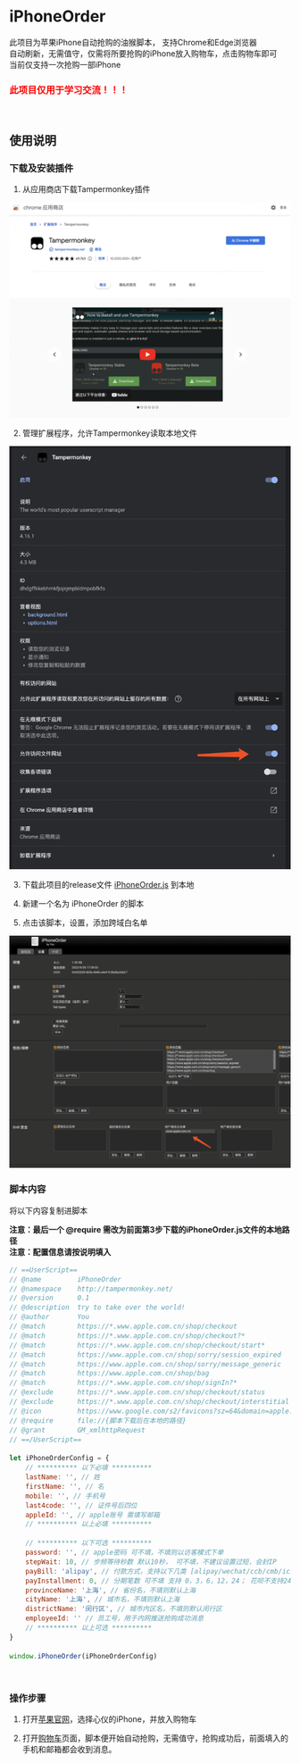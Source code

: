 # iPhoneOrder
此项目为苹果iPhone自动抢购的油猴脚本， 支持Chrome和Edge浏览器
<br/>
自动刷新，无需值守，仅需将所要抢购的iPhone放入购物车，点击购物车即可
<br/>
当前仅支持一次抢购一部iPhone
<br />

### <p style='color:red'><b>此项目仅用于学习交流！！！</b></p>
<br />

## 使用说明
### 下载及安装插件
1. 从应用商店下载Tampermonkey插件

![download_tampermonkey](./static/images/docs/download_tampermonkey.png)


2. 管理扩展程序，允许Tampermonkey读取本地文件

![allow_read_local](./static/images/docs/allow_read_local.png)


3. 下载此项目的release文件 [iPhoneOrder.js](http://git.dev.sh.ctripcorp.com/luyia/iphoneorder/-/releases "iPhoneOrder.js") 到本地

4. 新建一个名为 iPhoneOrder 的脚本

5. 点击该脚本，设置，添加跨域白名单

![add_xhr_whitelist](./static/images/docs/add_xhr_whitelist.png)
<br />
### 脚本内容
将以下内容复制进脚本

<b>注意：最后一个 @require 需改为前面第3步下载的iPhoneOrder.js文件的本地路径</b>
<br/>
<b>注意：配置信息请按说明填入</b>

```javascript
// ==UserScript==
// @name         iPhoneOrder
// @namespace    http://tampermonkey.net/
// @version      0.1
// @description  try to take over the world!
// @author       You
// @match        https://*.www.apple.com.cn/shop/checkout
// @match        https://*.www.apple.com.cn/shop/checkout?*
// @match        https://*.www.apple.com.cn/shop/checkout/start*
// @match        https://www.apple.com.cn/shop/sorry/session_expired
// @match        https://www.apple.com.cn/shop/sorry/message_generic
// @match        https://www.apple.com.cn/shop/bag
// @match        https://*.www.apple.com.cn/shop/signIn?*
// @exclude      https://*.www.apple.com.cn/shop/checkout/status
// @exclude      https://*.www.apple.com.cn/shop/checkout/interstitial
// @icon         https://www.google.com/s2/favicons?sz=64&domain=apple.com.cn
// @require      file://{脚本下载后在本地的路径}
// @grant        GM_xmlhttpRequest
// ==/UserScript==

let iPhoneOrderConfig = {
    // ********** 以下必填 **********
    lastName: '', // 姓
    firstName: '', // 名
    mobile: '', // 手机号
    last4code: '', // 证件号后四位
    appleId: '', // apple账号 需填写邮箱 
    // ********** 以上必填 **********

    // ********** 以下可选 **********
    password: '', // apple密码 可不填，不填则以访客模式下单
    stepWait: 10, // 步频等待秒数 默认10秒， 可不填，不建议设置过短，会封IP
    payBill: 'alipay', // 付款方式，支持以下几类 [alipay/wechat/ccb/cmb/icbc/huabei] 可不填，默认支付宝
    payInstallment: 0, // 分期笔数 可不填 支持 0，3，6，12，24； 花呗不支持24期，支付宝/微信不分期
    provinceName: '上海', // 省份名，不填则默认上海
    cityName: '上海', // 城市名，不填则默认上海
    districtName: '闵行区', // 城市内区名，不填则默认闵行区
    employeeId: '' // 员工号，用于内网推送抢购成功消息
    // ********** 以上可选 **********
}

window.iPhoneOrder(iPhoneOrderConfig)
```
<br>

### 操作步骤
1. 打开[苹果官网](https://www.apple.com.cn)，选择心仪的iPhone，并放入购物车

2. 打开[购物车](https://www.apple.com.cn/shop/bag)页面，脚本便开始自动抢购，无需值守，抢购成功后，前面填入的手机和邮箱都会收到消息。
